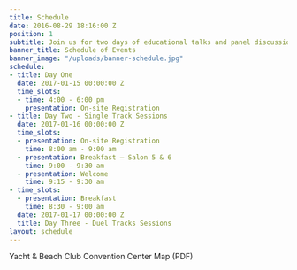 ```yaml
---
title: Schedule
date: 2016-08-29 18:16:00 Z
position: 1
subtitle: Join us for two days of educational talks and panel discussions
banner_title: Schedule of Events
banner_image: "/uploads/banner-schedule.jpg"
schedule:
- title: Day One
  date: 2017-01-15 00:00:00 Z
  time_slots:
  - time: 4:00 - 6:00 pm
    presentation: On-site Registration
- title: Day Two - Single Track Sessions
  date: 2017-01-16 00:00:00 Z
  time_slots:
  - presentation: On-site Registration
    time: 8:00 am - 9:00 am
  - presentation: Breakfast — Salon 5 & 6
    time: 9:00 - 9:30 am
  - presentation: Welcome
    time: 9:15 - 9:30 am
- time_slots:
  - presentation: Breakfast
    time: 8:30 - 9:00 am
  date: 2017-01-17 00:00:00 Z
  title: Day Three - Duel Tracks Sessions
layout: schedule
---
```


Yacht & Beach Club Convention Center Map (PDF) 